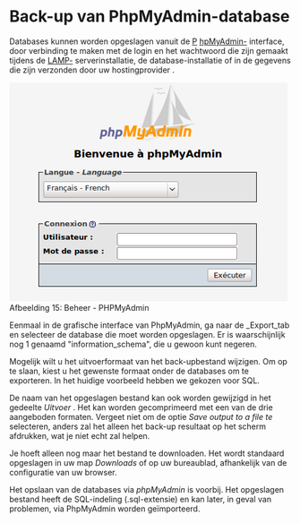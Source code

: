 # Back-up van PhpMyAdmin-database

Databases kunnen worden opgeslagen vanuit de [P](http://fr.wikipedia.org/wiki/PhpMyAdmin) [hpMyAdmin-](http://fr.wikipedia.org/wiki/PhpMyAdmin) interface, door verbinding te maken met de login en het wachtwoord die zijn gemaakt tijdens de [LAMP-](http://fr.wikipedia.org/wiki/LAMP) serverinstallatie, de database-installatie of in de gegevens die zijn verzonden door uw hostingprovider .

![](../../../.gitbook/assets/phpaccueuil%20%283%29.png) Afbeelding 15: Beheer - PHPMyAdmin

Eenmaal in de grafische interface van PhpMyAdmin, ga naar de \_Export\_tab en selecteer de database die moet worden opgeslagen. Er is waarschijnlijk nog 1 genaamd "information\_schema", die u gewoon kunt negeren.

Mogelijk wilt u het uitvoerformaat van het back-upbestand wijzigen. Om op te slaan, kiest u het gewenste formaat onder de databases om te exporteren. In het huidige voorbeeld hebben we gekozen voor SQL.

De naam van het opgeslagen bestand kan ook worden gewijzigd in het gedeelte _Uitvoer_ . Het kan worden gecomprimeerd met een van de drie aangeboden formaten. Vergeet niet om de optie _Save output to a file te_ selecteren, anders zal het alleen het back-up resultaat op het scherm afdrukken, wat je niet echt zal helpen.

Je hoeft alleen nog maar het bestand te downloaden. Het wordt standaard opgeslagen in uw map _Downloads_ of op uw bureaublad, afhankelijk van de configuratie van uw browser.

Het opslaan van de databases via _phpMyAdmin_ is voorbij. Het opgeslagen bestand heeft de SQL-indeling \(.sql-extensie\) en kan later, in geval van problemen, via PhpMyAdmin worden geïmporteerd.

